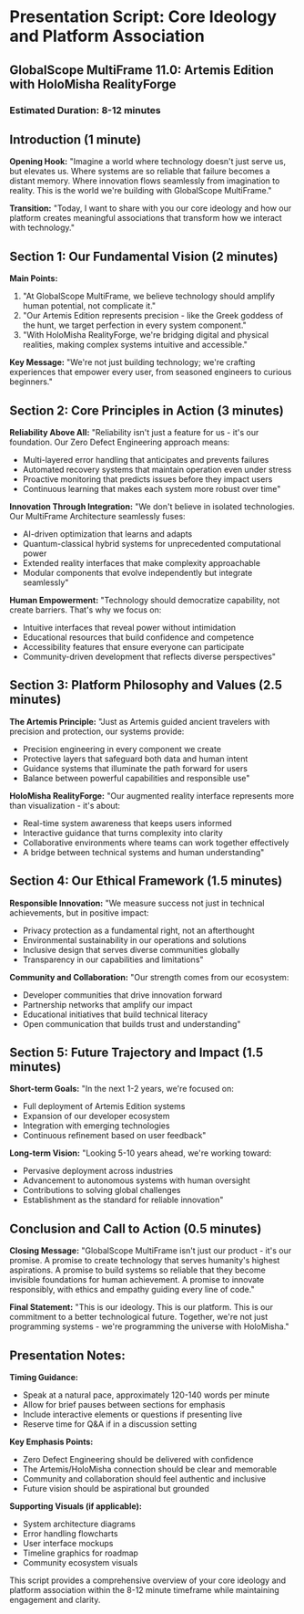 # Presentation Script: Core Ideology and Platform Association
## GlobalScope MultiFrame 11.0: Artemis Edition with HoloMisha RealityForge
### Estimated Duration: 8-12 minutes

## Introduction (1 minute)

**Opening Hook:**
"Imagine a world where technology doesn't just serve us, but elevates us. Where systems are so reliable that failure becomes a distant memory. Where innovation flows seamlessly from imagination to reality. This is the world we're building with GlobalScope MultiFrame."

**Transition:**
"Today, I want to share with you our core ideology and how our platform creates meaningful associations that transform how we interact with technology."

## Section 1: Our Fundamental Vision (2 minutes)

**Main Points:**
1. "At GlobalScope MultiFrame, we believe technology should amplify human potential, not complicate it."
2. "Our Artemis Edition represents precision - like the Greek goddess of the hunt, we target perfection in every system component."
3. "With HoloMisha RealityForge, we're bridging digital and physical realities, making complex systems intuitive and accessible."

**Key Message:**
"We're not just building technology; we're crafting experiences that empower every user, from seasoned engineers to curious beginners."

## Section 2: Core Principles in Action (3 minutes)

**Reliability Above All:**
"Reliability isn't just a feature for us - it's our foundation. Our Zero Defect Engineering approach means:
- Multi-layered error handling that anticipates and prevents failures
- Automated recovery systems that maintain operation even under stress
- Proactive monitoring that predicts issues before they impact users
- Continuous learning that makes each system more robust over time"

**Innovation Through Integration:**
"We don't believe in isolated technologies. Our MultiFrame Architecture seamlessly fuses:
- AI-driven optimization that learns and adapts
- Quantum-classical hybrid systems for unprecedented computational power
- Extended reality interfaces that make complexity approachable
- Modular components that evolve independently but integrate seamlessly"

**Human Empowerment:**
"Technology should democratize capability, not create barriers. That's why we focus on:
- Intuitive interfaces that reveal power without intimidation
- Educational resources that build confidence and competence
- Accessibility features that ensure everyone can participate
- Community-driven development that reflects diverse perspectives"

## Section 3: Platform Philosophy and Values (2.5 minutes)

**The Artemis Principle:**
"Just as Artemis guided ancient travelers with precision and protection, our systems provide:
- Precision engineering in every component we create
- Protective layers that safeguard both data and human intent
- Guidance systems that illuminate the path forward for users
- Balance between powerful capabilities and responsible use"

**HoloMisha RealityForge:**
"Our augmented reality interface represents more than visualization - it's about:
- Real-time system awareness that keeps users informed
- Interactive guidance that turns complexity into clarity
- Collaborative environments where teams can work together effectively
- A bridge between technical systems and human understanding"

## Section 4: Our Ethical Framework (1.5 minutes)

**Responsible Innovation:**
"We measure success not just in technical achievements, but in positive impact:
- Privacy protection as a fundamental right, not an afterthought
- Environmental sustainability in our operations and solutions
- Inclusive design that serves diverse communities globally
- Transparency in our capabilities and limitations"

**Community and Collaboration:**
"Our strength comes from our ecosystem:
- Developer communities that drive innovation forward
- Partnership networks that amplify our impact
- Educational initiatives that build technical literacy
- Open communication that builds trust and understanding"

## Section 5: Future Trajectory and Impact (1.5 minutes)

**Short-term Goals:**
"In the next 1-2 years, we're focused on:
- Full deployment of Artemis Edition systems
- Expansion of our developer ecosystem
- Integration with emerging technologies
- Continuous refinement based on user feedback"

**Long-term Vision:**
"Looking 5-10 years ahead, we're working toward:
- Pervasive deployment across industries
- Advancement to autonomous systems with human oversight
- Contributions to solving global challenges
- Establishment as the standard for reliable innovation"

## Conclusion and Call to Action (0.5 minutes)

**Closing Message:**
"GlobalScope MultiFrame isn't just our product - it's our promise. A promise to create technology that serves humanity's highest aspirations. A promise to build systems so reliable that they become invisible foundations for human achievement. A promise to innovate responsibly, with ethics and empathy guiding every line of code."

**Final Statement:**
"This is our ideology. This is our platform. This is our commitment to a better technological future. Together, we're not just programming systems - we're programming the universe with HoloMisha."

## Presentation Notes:

**Timing Guidance:**
- Speak at a natural pace, approximately 120-140 words per minute
- Allow for brief pauses between sections for emphasis
- Include interactive elements or questions if presenting live
- Reserve time for Q&A if in a discussion setting

**Key Emphasis Points:**
- Zero Defect Engineering should be delivered with confidence
- The Artemis/HoloMisha connection should be clear and memorable
- Community and collaboration should feel authentic and inclusive
- Future vision should be aspirational but grounded

**Supporting Visuals (if applicable):**
- System architecture diagrams
- Error handling flowcharts
- User interface mockups
- Timeline graphics for roadmap
- Community ecosystem visuals

This script provides a comprehensive overview of your core ideology and platform association within the 8-12 minute timeframe while maintaining engagement and clarity.